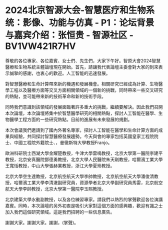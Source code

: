 # 2024北京智源大会-智慧医疗和生物系统：影像、功能与仿真 - P1：论坛背景与嘉宾介绍：张恒贵 - 智源社区 - BV1VW421R7HV

尊敬的各位專家、各位嘉賓、女士們、先生們，大家下午好。智原大會2024智慧醫療和生物系統主體論壇現在開始。首先，請讓我代表論壇主委會對大家的到來表示誠摯的感謝，也衷心的歡迎。人工智能的迅速發展。

對智慧醫療和生命計算帶來新的機遇和發展機會。相關研究已經成為計算、生物醫學工程以及醫療方面等交叉方面相關領域的一個新的挑戰，同時帶來一些交叉研究的熱點，並可能帶來新的技術革命和新的技術手段。

同時我們意識到該領域的發展面臨著許多重大的挑戰，繼續要解決。因此我們召開本次論壇，本次論壇將集中於智慧醫學研究的相關熱點，探討人工智能在醫學、生物醫學工程方面的一些研究熱點。目前的進展有未來發展的規劃。

本次會議我們邀請到了國內外著名專家，探討人工智能在醫學和生命計算方面的成果與經驗，共同探討智慧醫療發展趨勢。今天與會的專家包括英國皇家工程院院士、中國工程院外籍院士、，曼徹斯特大學教授Franjo。

歐洲科研院士西湖大學金耀楚教授，牛津大學雷鳴教授，北京大學第一醫院李建平教授，北京安真醫院鄧德勇教授，北京大學人民醫院朱天剛教授，哈爾濱工業大學王寬恬教授，中山大學張赫業教授，浙江大學夏玲教授。

北京大學空生達教授，北京航空航天大學李帥教授，北京航空航天大學潘俊清教授，哈爾濱工業大學李清澈副研究員，資源學者北京大學副研究員馬雷，北京航空航天大學李帥教授，北京大學第一醫院李玉熙教授。

北京建築大學水動副教授，以及各位練習專家。請我們以熱烈的掌聲歡迎各位演講嘉賓。同時，本次論壇的另外初衷是吸引大家對這個方面的感興趣，歡迎有識之士加入我們這個研究領域。這是我們招聘的一些信息廣告。

謝謝大家。謝謝大家。謝謝，(掌聲)。